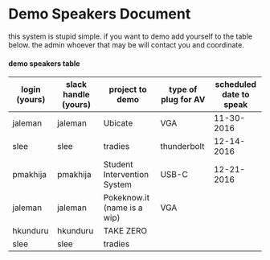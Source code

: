 # Demo Speakers Document

this system is stupid simple. if you want to demo add yourself to the table below. the admin whoever that may be will contact you and coordinate. 


#### demo speakers table

| login (yours) | slack handle (yours) | project to demo             | type of plug for AV | scheduled date to speak |
| ------------- | -------------------- | --------------------------- | ------------------- | ----------------------- |
| jaleman       | jaleman              | Ubicate                     | VGA                 | 11-30-2016              |
| slee          | slee                 | tradies                     | thunderbolt         | 12-14-2016              |
| pmakhija      | pmakhija             | Student Intervention System | USB-C               | 12-21-2016              |
| jaleman       | jaleman              | Pokeknow.it (name is a wip) | VGA                 |                         |
| hkunduru      | hkunduru             | TAKE ZERO                   |                     |                         |
| slee          | slee                 | tradies                     |                     |                         |
